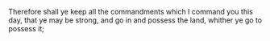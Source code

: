Therefore shall ye keep all the commandments which I command you this day, that ye may be strong, and go in and possess the land, whither ye go to possess it;
